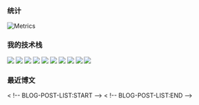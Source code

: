 ### 统计

![Metrics](https://metrics.lecoq.io/qi1x?template=classic&base=header%2C%20activity%2C%20community%2C%20repositories%2C%20metadata&base.indepth=false&base.hireable=false&base.skip=false&config.timezone=Asia%2FShanghai)

### 我的技术栈

<img src="https://img.shields.io/badge/-HTML5-E34F26?style=flat-square&logo=html5&logoColor=white" /> <img src="https://img.shields.io/badge/-CSS3-97ca00?style=flat-square&logo=css3&logoColor=white" /> <img src="https://img.shields.io/badge/-JavaScript-7f2acf?style=flat-square&logo=javascript&logoColor=white" /> <img src="https://img.shields.io/badge/-Django-2fc1a0?style=flat-square&logo=django&logoColor=white" /> <img src="https://img.shields.io/badge/-Flask-9a3eb6?style=flat-square&logo=flask&logoColor=white" /> <img src="https://img.shields.io/badge/-FastAPI-a18c00?style=flat-square&logo=FastAPI&logoColor=white" /> <img src="https://img.shields.io/badge/-MySQL-87d15f?style=flat-square&logo=MySQL&logoColor=white" /> <img src="https://img.shields.io/badge/-Redis-red?style=flat-square&logo=redis&logoColor=white" /> <img src="https://img.shields.io/badge/-Linux-gray?style=flat-square&logo=linux&logoColor=white" /> <img src="https://img.shields.io/badge/-MongoDB-281D0E?style=flat-square&logo=mongodb&logoColor=white" /> 

 ### 最近博文

< !-- BLOG-POST-LIST:START -->
< !-- BLOG-POST-LIST:END -->
